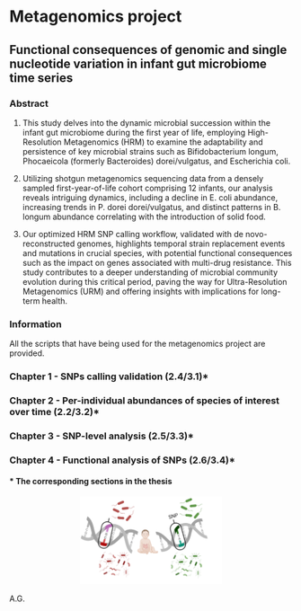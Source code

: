 # Metagenomics project
## Functional consequences of genomic and single nucleotide variation in infant gut microbiome time series 



### Abstract 

1) This study delves into the dynamic microbial succession within the infant gut microbiome during the first year of life, employing High-Resolution Metagenomics (HRM) to examine the adaptability and persistence of key microbial strains such as Bifidobacterium longum, Phocaeicola (formerly Bacteroides) dorei/vulgatus, and Escherichia coli.

2) Utilizing shotgun metagenomics sequencing data from a densely sampled first-year-of-life cohort comprising 12 infants, our analysis reveals intriguing dynamics, including a decline in E. coli abundance, increasing trends in P. dorei dorei/vulgatus, and distinct patterns in B. longum abundance correlating with the introduction of solid food.

3) Our optimized HRM SNP calling workflow, validated with de novo-reconstructed genomes, highlights temporal strain replacement events and mutations in crucial species, with potential functional consequences such as the impact on genes associated with multi-drug resistance. This study contributes to a deeper understanding of microbial community evolution during this critical period, paving the way for Ultra-Resolution Metagenomics (URM) and offering insights with implications for long-term health.

### Information
All the scripts that have being used for the metagenomics project are provided.

### Chapter 1 - SNPs calling validation (2.4/3.1)*

### Chapter 2 - Per-individual abundances of species of interest over time (2.2/3.2)*

### Chapter 3 - SNP-level analysis (2.5/3.3)*
 
### Chapter 4 - Functional analysis of SNPs (2.6/3.4)*

#### * The corresponding sections in the thesis

<p align="center">
<img src="https://github.com/GArcho44/Thesis_AG/blob/main/fron_page_new.png?raw=true" width=50% height=50%>
</p>

A.G.


